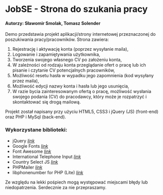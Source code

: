 # JobSE - Strona do szukania pracy
#### Autorzy: Sławomir Smolak, Tomasz Solender

Demo przedstawia projekt aplikacji/strony internetowej przeznaczonej do poszukiwania pracy/pracowników. 
Strona zawiera: 
1. Rejestrację i aktywację konta (poprzez wysyłanie maila),
2. Logowanie i zapamiętywania użytkownika,
3. Tworzenia swojego własnego CV po założeniu konta,
4. W zależności od rodzaju konta przeglądanie ofert o pracę lub ich pisanie i czytanie CV potencjalnych pracowników,
5. Możliwość resetu hasła w wypadku jego zapomnienia (kod wysyłany przez maila),
6. Możliwość edycji nazwy konta i hasła lub jego usunięcia,
7. W razie bycia zainteresowanym ofertą o pracę, możliwość wysłania swojego podania (CV) do pracodawcy, który może je rozpatrzyć i skontaktować się drogą mailową. 
 
Projekt został napisany przy użyciu HTML5, CSS3 i jQuery (JS) (front-end) oraz PHP i MySql (back-end).

### Wykorzystane biblioteki:

- jQuery [_link_](https://jquery.com)
- Google Fonts [_link_](https://fonts.google.com)
- Font Awesome [_link_](https://fontawesome.com)
- International Telephone Input [_link_](https://github.com/jackocnr/intl-tel-input)
- Country Select JS [_link_](https://github.com/mrmarkfrench/country-select-js)
- PHPMailer [_link_](https://github.com/PHPMailer/PHPMailer)
- libphonenumber for PHP (Lite) [_link_](https://github.com/giggsey/libphonenumber-for-php-lite)

Ze względu na lekki pośpiech mogą występować miejscami błędy lub niedopatrzenia. Serdecznie za nie przepraszamy.
